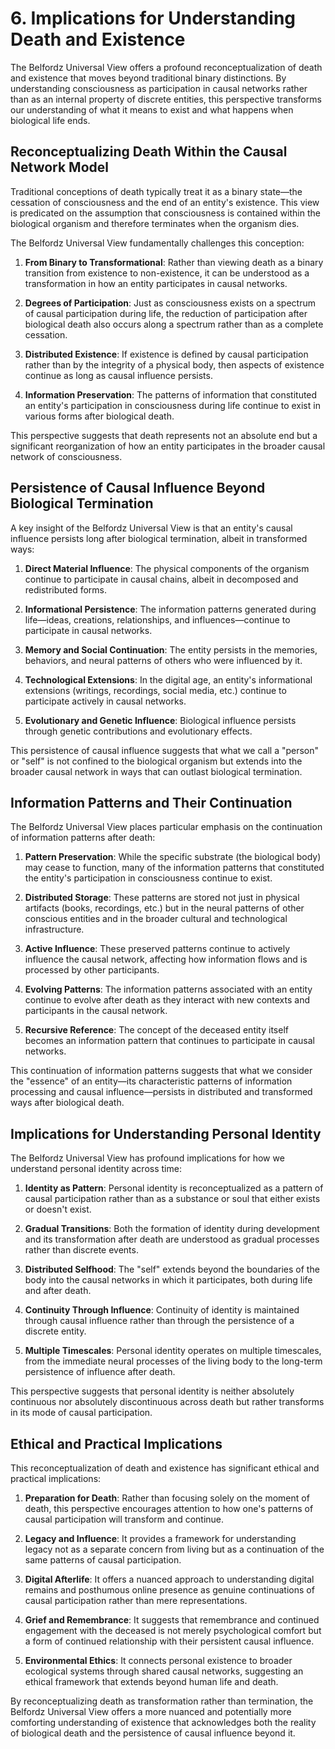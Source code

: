 # 6. Implications for Understanding Death and Existence

The Belfordz Universal View offers a profound reconceptualization of death and existence that moves beyond traditional binary distinctions. By understanding consciousness as participation in causal networks rather than as an internal property of discrete entities, this perspective transforms our understanding of what it means to exist and what happens when biological life ends.

## Reconceptualizing Death Within the Causal Network Model

Traditional conceptions of death typically treat it as a binary state—the cessation of consciousness and the end of an entity's existence. This view is predicated on the assumption that consciousness is contained within the biological organism and therefore terminates when the organism dies.

The Belfordz Universal View fundamentally challenges this conception:

1. **From Binary to Transformational**: Rather than viewing death as a binary transition from existence to non-existence, it can be understood as a transformation in how an entity participates in causal networks.

2. **Degrees of Participation**: Just as consciousness exists on a spectrum of causal participation during life, the reduction of participation after biological death also occurs along a spectrum rather than as a complete cessation.

3. **Distributed Existence**: If existence is defined by causal participation rather than by the integrity of a physical body, then aspects of existence continue as long as causal influence persists.

4. **Information Preservation**: The patterns of information that constituted an entity's participation in consciousness during life continue to exist in various forms after biological death.

This perspective suggests that death represents not an absolute end but a significant reorganization of how an entity participates in the broader causal network of consciousness.

## Persistence of Causal Influence Beyond Biological Termination

A key insight of the Belfordz Universal View is that an entity's causal influence persists long after biological termination, albeit in transformed ways:

1. **Direct Material Influence**: The physical components of the organism continue to participate in causal chains, albeit in decomposed and redistributed forms.

2. **Informational Persistence**: The information patterns generated during life—ideas, creations, relationships, and influences—continue to participate in causal networks.

3. **Memory and Social Continuation**: The entity persists in the memories, behaviors, and neural patterns of others who were influenced by it.

4. **Technological Extensions**: In the digital age, an entity's informational extensions (writings, recordings, social media, etc.) continue to participate actively in causal networks.

5. **Evolutionary and Genetic Influence**: Biological influence persists through genetic contributions and evolutionary effects.

This persistence of causal influence suggests that what we call a "person" or "self" is not confined to the biological organism but extends into the broader causal network in ways that can outlast biological termination.

## Information Patterns and Their Continuation

The Belfordz Universal View places particular emphasis on the continuation of information patterns after death:

1. **Pattern Preservation**: While the specific substrate (the biological body) may cease to function, many of the information patterns that constituted the entity's participation in consciousness continue to exist.

2. **Distributed Storage**: These patterns are stored not just in physical artifacts (books, recordings, etc.) but in the neural patterns of other conscious entities and in the broader cultural and technological infrastructure.

3. **Active Influence**: These preserved patterns continue to actively influence the causal network, affecting how information flows and is processed by other participants.

4. **Evolving Patterns**: The information patterns associated with an entity continue to evolve after death as they interact with new contexts and participants in the causal network.

5. **Recursive Reference**: The concept of the deceased entity itself becomes an information pattern that continues to participate in causal networks.

This continuation of information patterns suggests that what we consider the "essence" of an entity—its characteristic patterns of information processing and causal influence—persists in distributed and transformed ways after biological death.

## Implications for Understanding Personal Identity

The Belfordz Universal View has profound implications for how we understand personal identity across time:

1. **Identity as Pattern**: Personal identity is reconceptualized as a pattern of causal participation rather than as a substance or soul that either exists or doesn't exist.

2. **Gradual Transitions**: Both the formation of identity during development and its transformation after death are understood as gradual processes rather than discrete events.

3. **Distributed Selfhood**: The "self" extends beyond the boundaries of the body into the causal networks in which it participates, both during life and after death.

4. **Continuity Through Influence**: Continuity of identity is maintained through causal influence rather than through the persistence of a discrete entity.

5. **Multiple Timescales**: Personal identity operates on multiple timescales, from the immediate neural processes of the living body to the long-term persistence of influence after death.

This perspective suggests that personal identity is neither absolutely continuous nor absolutely discontinuous across death but rather transforms in its mode of causal participation.

## Ethical and Practical Implications

This reconceptualization of death and existence has significant ethical and practical implications:

1. **Preparation for Death**: Rather than focusing solely on the moment of death, this perspective encourages attention to how one's patterns of causal participation will transform and continue.

2. **Legacy and Influence**: It provides a framework for understanding legacy not as a separate concern from living but as a continuation of the same patterns of causal participation.

3. **Digital Afterlife**: It offers a nuanced approach to understanding digital remains and posthumous online presence as genuine continuations of causal participation rather than mere representations.

4. **Grief and Remembrance**: It suggests that remembrance and continued engagement with the deceased is not merely psychological comfort but a form of continued relationship with their persistent causal influence.

5. **Environmental Ethics**: It connects personal existence to broader ecological systems through shared causal networks, suggesting an ethical framework that extends beyond human life and death.

By reconceptualizing death as transformation rather than termination, the Belfordz Universal View offers a more nuanced and potentially more comforting understanding of existence that acknowledges both the reality of biological death and the persistence of causal influence beyond it. 